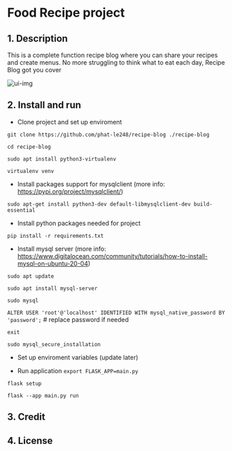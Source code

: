 # Food Recipe project

## 1. Description
This is a complete function recipe blog where you can share your recipes and create menus. No more struggling to think what to eat each day, Recipe Blog got you cover

![ui-img](https://i.postimg.cc/jjZ1yfZD/ezgif-com-gif-maker.gif)

## 2. Install and run
- Clone project and set up enviroment

`git clone https://github.com/phat-le248/recipe-blog ./recipe-blog`

`cd recipe-blog`

`sudo apt install python3-virtualenv`

`virtualenv venv`

- Install packages support for mysqlclient (more info: https://pypi.org/project/mysqlclient/)

`sudo apt-get install python3-dev default-libmysqlclient-dev build-essential`

- Install python packages needed for project

`pip install -r requirements.txt`

- Install mysql server (more info: https://www.digitalocean.com/community/tutorials/how-to-install-mysql-on-ubuntu-20-04)

`sudo apt update`

`sudo apt install mysql-server`

`sudo mysql`

`ALTER USER 'root'@'localhost' IDENTIFIED WITH mysql_native_password BY 'password';` # replace password if needed

`exit`

`sudo mysql_secure_installation`

- Set up enviroment variables (update later)

- Run application
`export FLASK_APP=main.py`

`flask setup`

`flask --app main.py run`

## 3. Credit

## 4. License
